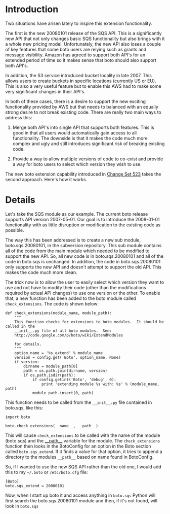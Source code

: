 # Introduction #

Two situations have arisen lately to inspire this extension functionality.

The first is the new 20080101 release of the SQS API.  This is a significantly new API that not only changes basic SQS functionality but also brings with it a whole new pricing model.  Unfortunately, the new API also loses a couple of key features that some boto users are relying such as grants and message visibility.  Amazon has agreed to support both API's for an extended period of time so it makes sense that boto should also support both API's.

In addition, the S3 service introduced bucket locality in late 2007.  This allows users to create buckets in specific locations (currently US or EU).  This is also a very useful feature but to enable this AWS had to make some very significant changes in their API's.

In both of these cases, there is a desire to support the new exciting functionality provided by AWS but that needs to balanced with an equally strong desire to not break existing code.  There are really two main ways to address this:

  1. Merge both API's into single API that supports both features.  This is good in that all users would automatically gain access to all functionality.  The downside is that it makes the code much more complex and ugly and still introduces significant risk of breaking existing code.

  1. Provide a way to allow multiple versions of code to co-exist and provide a way for boto users to select which version they wish to use.

The new boto extension capability introduced in [Change Set 523](http://code.google.com/p/boto/source/detail?r=523) takes the second approach.  Here's how it works.


# Details #

Let's take the SQS module as our example.  The current boto release supports API version 2007-05-01.  Our goal is to introduce the 2008-01-01 functionality with as little disruption or modification to the existing code as possible.

The way this has been addressed is to create a new sub module, boto.sqs.20080101, in the subversion repository.  This sub module contains all of the code from the main module which needed to be modified to support the new API.  So, all new code is in boto.sqs.20080101 and all of the code in boto.sqs is unchanged.  In addition, the code in boto.sqs.20080101 only supports the new API and doesn't attempt to support the old API.  This makes the code much more clean.

The trick now is to allow the user to easily select which version they want to use and not have to modify their code (other than the modifications required by actual API changes) to use one version or the other.  To enable that, a new function has been added to the boto module called `check_extensions`.  The code is shown below:

```
def check_extensions(module_name, module_path):
    """
    This function checks for extensions to boto modules.  It should be called in the
    __init__.py file of all boto modules.  See:
    http://code.google.com/p/boto/wiki/ExtendModules

    for details.
    """
    option_name = '%s_extend' % module_name
    version = config.get('Boto', option_name, None)
    if version:
        dirname = module_path[0]
        path = os.path.join(dirname, version)
        if os.path.isdir(path):
            if config.getint('Boto', 'debug', 0):
                print 'extending module %s with: %s' % (module_name, path)
            module_path.insert(0, path)
```

This function needs to be called from the `__init__.py` file contained in boto.sqs, like this:

```
import boto

boto.check_extensions(__name__, __path__)
```

This will cause `check_extensions` to be called with the name of the module (boto.sqs) and the [\_\_path\_\_](http://docs.python.org/tut/node8.html#SECTION008430000000000000000) variable for the module.  The `check_extensions` function then looks in the BotoConfig for an option in the Boto section called `boto.sqs_extend`.  If it finds a value for that option, it tries to append a directory to the modules `__path__` based on name found in BotoConfig.

So, if I wanted to use the new SQS API rather than the old one, I would add this to my `~/.boto` or `/etc/boto.cfg` file:

```
[Boto]
boto.sqs_extend = 20080101
```

Now, when I start up boto it and access anything in `boto.sqs` Python will first search the boto.sqs.20080101 module and then, if it's not found, will look in `boto.sqs`